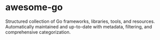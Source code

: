 # awesome-go
Structured collection of Go frameworks, libraries, tools, and resources. Automatically maintained and up-to-date with metadata, filtering, and comprehensive categorization.
